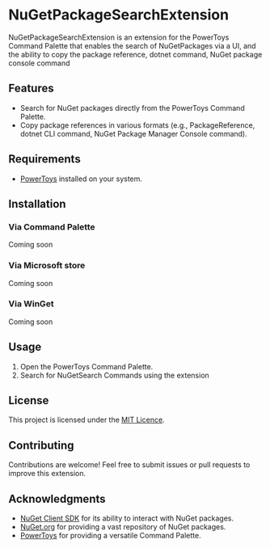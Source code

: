 # NuGetPackageSearchExtension

NuGetPackageSearchExtension is an extension for the PowerToys Command Palette that enables the search of NuGetPackages via a UI, and the ability to copy the package reference, dotnet command, NuGet package console command

## Features

- Search for NuGet packages directly from the PowerToys Command Palette.
- Copy package references in various formats (e.g., PackageReference, dotnet CLI command, NuGet Package Manager Console command).

## Requirements

- [PowerToys](https://github.com/microsoft/PowerToys) installed on your system.

## Installation

### Via Command Palette

Coming soon

### Via Microsoft store

Coming soon

### Via WinGet

Coming soon

## Usage

1. Open the PowerToys Command Palette.
2. Search for NuGetSearch Commands using the extension


## License

This project is licensed under the [MIT Licence](LICENCE).

## Contributing

Contributions are welcome! Feel free to submit issues or pull requests to improve this extension.

## Acknowledgments

- [NuGet Client SDK](https://learn.microsoft.com/en-us/nuget/reference/nuget-client-sdk) for its ability to interact with NuGet packages.
- [NuGet.org](https://www.nuget.org) for providing a vast repository of NuGet packages.
- [PowerToys](https://github.com/microsoft/PowerToys) for providing a versatile Command Palette.
